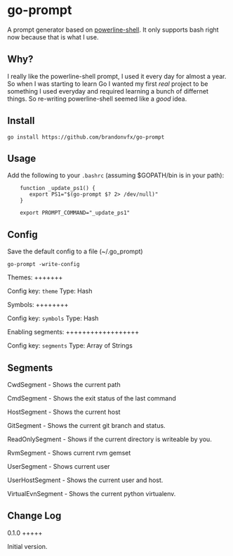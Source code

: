 go-prompt
=========

A prompt generator based on [powerline-shell](https://github.com/milkbikis/powerline-shell). It only supports bash right now because that is what I use.


Why?
----

I really like the powerline-shell prompt, I used it every day for almost a year. So when I was starting to learn Go I wanted my first *real* project to be something I used everyday and required learning a bunch of differnet things. So re-writing powerline-shell seemed like a *good* idea.


Install
-------

`go install https://github.com/brandonvfx/go-prompt`


Usage
-----

Add the following to your `.bashrc` (assuming $GOPATH/bin is in your path):

        function _update_ps1() {
           export PS1="$(go-prompt $? 2> /dev/null)"
        }

        export PROMPT_COMMAND="_update_ps1"


Config
------

Save the default config to a file (~/.go_prompt)

`go-prompt -write-config`


Themes:
+++++++

Config key: `theme`
Type: Hash


Symbols:
++++++++

Config key: `symbols`
Type: Hash


Enabling segments:
++++++++++++++++++

Config key: `segments`
Type: Array of Strings




Segments
--------

CwdSegment - Shows the current path

CmdSegment - Shows the exit status of the last command

HostSegment - Shows the current host

GitSegment - Shows the current git branch and status.

ReadOnlySegment - Shows if the current directory is writeable by you.

RvmSegment - Shows current rvm gemset

UserSegment - Shows current user

UserHostSegment - Shows the current user and host.

VirtualEvnSegment - Shows the current python virtualenv. 


Change Log
----------

0.1.0
+++++

Initial version. 
